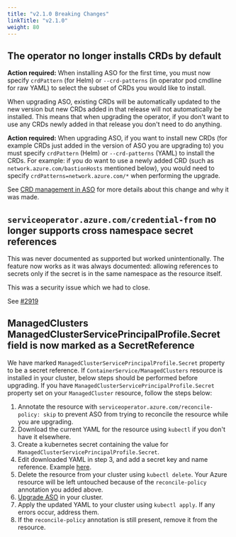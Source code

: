 ```yaml
---
title: "v2.1.0 Breaking Changes"
linkTitle: "v2.1.0"
weight: 80
---
```


## The operator no longer installs CRDs by default

**Action required:** When installing ASO for the first time, you must now specify `crdPattern` (for Helm) or `--crd-patterns` 
(in operator pod cmdline for raw YAML) to select the subset of CRDs you would like to install.

When upgrading ASO, existing CRDs will be automatically updated to the new version but new CRDs added in that release 
will not automatically be installed. 
This means that when upgrading the operator, if you don't want to use any CRDs newly added in that release you don't 
need to do anything.

**Action required:** When upgrading ASO, if you want to install new CRDs (for example CRDs just added in the version of 
ASO you are upgrading to) you must specify `crdPattern` (Helm) or `--crd-patterns` (YAML) to install the CRDs. 
For example: if you do want to use a newly added CRD (such as `network.azure.com/bastionHosts` mentioned
below), you would need to specify `crdPatterns=network.azure.com/*` when performing the upgrade.

See [CRD management in ASO](https://azure.github.io/azure-service-operator/guide/crd-management/) for more details 
about this change and why it was made.

## `serviceoperator.azure.com/credential-from` no longer supports cross namespace secret references

This was never documented as supported but worked unintentionally. The feature now works as it was always documented: 
allowing references to secrets only if the secret is in the same namespace as the resource itself.

This was a security issue which we had to close.

See [#2919](https://github.com/Azure/azure-service-operator/pull/2919)

## ManagedClusters ManagedClusterServicePrincipalProfile.Secret field is now marked as a SecretReference

We have marked `ManagedClusterServicePrincipalProfile.Secret` property to be a secret reference. If `ContainerService/ManagedClusters` resource is installed in your cluster, 
below steps should be performed before upgrading. If you have `ManagedClusterServicePrincipalProfile.Secret` property set on your `ManagedCluster` resource, follow the steps below:

1. Annotate the resource with `serviceoperator.azure.com/reconcile-policy: skip` to prevent ASO from trying to reconcile the resource while you are upgrading.
2. Download the current YAML for the resource using `kubectl` if you don't have it elsewhere.
4. Create a kubernetes secret containing the value for `ManagedClusterServicePrincipalProfile.Secret`.
5. Edit downloaded YAML in step 3, and add a secret key and name reference. Example [here](https://github.com/Azure/azure-service-operator/blob/main/v2/samples/compute/v1api/v1api20201201_virtualmachine.yaml#L18).
6. Delete the resource from your cluster using `kubectl delete`. Your Azure resource will be left untouched because of the `reconcile-policy` annotation you added above.
7. [Upgrade ASO](../../upgrading) in your cluster.
8. Apply the updated YAML to your cluster using `kubectl apply`. If any errors occur, address them.
9. If the `reconcile-policy` annotation is still present, remove it from the resource.
